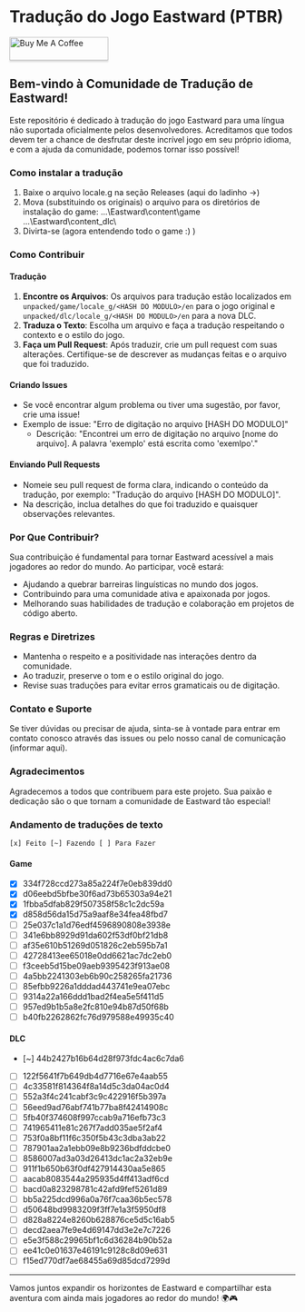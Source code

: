 # Tradução do Jogo Eastward (PTBR)
<a href="https://www.buymeacoffee.com/anarcotraducoes" target="_blank"><img src="https://www.buymeacoffee.com/assets/img/custom_images/orange_img.png" alt="Buy Me A Coffee" style="height: 41px !important;width: 174px !important;box-shadow: 0px 3px 2px 0px rgba(190, 190, 190, 0.5) !important;-webkit-box-shadow: 0px 3px 2px 0px rgba(190, 190, 190, 0.5) !important;" ></a>

## Bem-vindo à Comunidade de Tradução de Eastward!

Este repositório é dedicado à tradução do jogo Eastward para uma língua não suportada oficialmente pelos desenvolvedores. Acreditamos que todos devem ter a chance de desfrutar deste incrível jogo em seu próprio idioma, e com a ajuda da comunidade, podemos tornar isso possível!

### Como instalar a tradução

1. Baixe o arquivo locale.g na seção Releases (aqui do ladinho ->)
2. Mova (substituindo os originais) o arquivo para os diretórios de instalação do game:
   ...\Eastward\content\game\
   ...\Eastward\content_dlc\
3. Divirta-se (agora entendendo todo o game :) )

### Como Contribuir

#### Tradução
1. **Encontre os Arquivos**: Os arquivos para tradução estão localizados em `unpacked/game/locale_g/<HASH DO MODULO>/en` para o jogo original e `unpacked/dlc/locale_g/<HASH DO MODULO>/en` para a nova DLC.
2. **Traduza o Texto**: Escolha um arquivo e faça a tradução respeitando o contexto e o estilo do jogo.
3. **Faça um Pull Request**: Após traduzir, crie um pull request com suas alterações. Certifique-se de descrever as mudanças feitas e o arquivo que foi traduzido.

#### Criando Issues
- Se você encontrar algum problema ou tiver uma sugestão, por favor, crie uma issue!
- Exemplo de issue: "Erro de digitação no arquivo [HASH DO MODULO]"
  - Descrição: "Encontrei um erro de digitação no arquivo [nome do arquivo]. A palavra 'exemplo' está escrita como 'exemlpo'."

#### Enviando Pull Requests
- Nomeie seu pull request de forma clara, indicando o conteúdo da tradução, por exemplo: "Tradução do arquivo [HASH DO MODULO]".
- Na descrição, inclua detalhes do que foi traduzido e quaisquer observações relevantes.

### Por Que Contribuir?

Sua contribuição é fundamental para tornar Eastward acessível a mais jogadores ao redor do mundo. Ao participar, você estará:

- Ajudando a quebrar barreiras linguísticas no mundo dos jogos.
- Contribuindo para uma comunidade ativa e apaixonada por jogos.
- Melhorando suas habilidades de tradução e colaboração em projetos de código aberto.

### Regras e Diretrizes

- Mantenha o respeito e a positividade nas interações dentro da comunidade.
- Ao traduzir, preserve o tom e o estilo original do jogo.
- Revise suas traduções para evitar erros gramaticais ou de digitação.

### Contato e Suporte

Se tiver dúvidas ou precisar de ajuda, sinta-se à vontade para entrar em contato conosco através das issues ou pelo nosso canal de comunicação (informar aqui).

### Agradecimentos

Agradecemos a todos que contribuem para este projeto. Sua paixão e dedicação são o que tornam a comunidade de Eastward tão especial!

### Andamento de traduções de texto
```[x] Feito [~] Fazendo [ ] Para Fazer```

#### Game
- [x] 334f728ccd273a85a224f7e0eb839dd0
- [x] d06eebd5bfbe30f6ad73b65303a94e21
- [x] 1fbba5dfab829f507358f58c1c2dc59a
- [x] d858d56da15d75a9aaf8e34fea48fbd7
- [ ] 25e037c1a1d76edf4596890808e3938e
- [ ] 341e6bb8929d91da602f53df0bf21db8
- [ ] af35e610b51269d051826c2eb595b7a1
- [ ] 42728413ee65018e0dd6621ac7dc2eb0
- [ ] f3ceeb5d15be09aeb9395423f913ae08
- [ ] 4a5bb2241303eb6b90c258265fa21736
- [ ] 85efbb9226a1dddad443741e9ea07ebc
- [ ] 9314a22a166ddd1bad2f4ea5e5f411d5
- [ ] 957ed9b1b5a8e2fc810e94b87d50f68b
- [ ] b40fb2262862fc76d979588e49935c40
#### DLC
- [~] 44b2427b16b64d28f973fdc4ac6c7da6
- [ ] 122f5641f7b649db4d7716e67e4aab55
- [ ] 4c33581f814364f8a14d5c3da04ac0d4
- [ ] 552a3f4c241cabf3c9c422916f5b397a
- [ ] 56eed9ad76abf741b77ba8f42414908c
- [ ] 5fb40f374608f997ccab9a716efb73c3
- [ ] 741965411e81c267f7add035ae5f2af4
- [ ] 753f0a8bf11f6c350f5b43c3dba3ab22
- [ ] 787901aa2a1ebb09e8b9236bdfddcbe0
- [ ] 8586007ad3a03d26413dc1ac2a32eb9e
- [ ] 911f1b650b63f0df427914430aa5e865
- [ ] aacab8083544a295935d4ff413adf6cd
- [ ] bacd0a823298781c42afd9fef5261d89
- [ ] bb5a225dcd996a0a76f7caa36b5ec578
- [ ] d50648bd9983209f3ff7e1a3f5950df8
- [ ] d828a8224e8260b628876ce5d5c16ab5
- [ ] decd2aea7fe9e4d69147dd3e2e7c7226
- [ ] e5e3f588c29965bf1c6d36284b90b52a
- [ ] ee41c0e01637e46191c9128c8d09e631
- [ ] f15ed770df7ae68455a69d85dcd7299d
---

Vamos juntos expandir os horizontes de Eastward e compartilhar esta aventura com ainda mais jogadores ao redor do mundo! 🌍🎮

